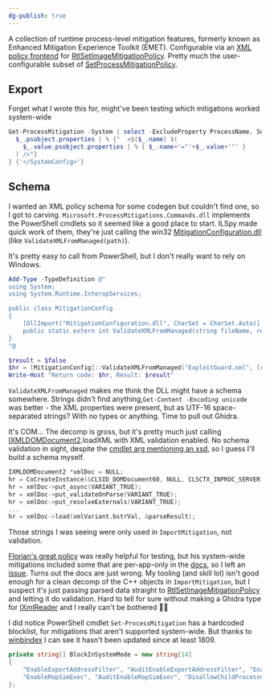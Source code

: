 ```yaml
---
dg-publish: true
---
```

A collection of runtime process-level mitigation features, formerly known as Enhanced Mitigation Experience Toolkit (EMET). Configurable via an [XML policy frontend](https://learn.microsoft.com/en-us/defender-endpoint/exploit-protection-reference) for [RtlSetImageMitigationPolicy](https://learn.microsoft.com/en-us/windows/win32/debug/rtlsetimagemitigationpolicy-function). Pretty much the user-configurable subset of [SetProcessMitigationPolicy](https://learn.microsoft.com/en-us/windows/win32/api/processthreadsapi/nf-processthreadsapi-setprocessmitigationpolicy).
## Export
Forget what I wrote this for, might've been testing which mitigations worked system-wide
```powershell
Get-ProcessMitigation -System | select -ExcludeProperty ProcessName, Source, Id |  % {'<SystemConfig>'} {
  $_.psobject.properties | % {"  <$($_.name) $(
    $_.value.psobject.properties | % { $_.name+'="'+$_.value+'"' }
  ) />"}
} {'</SystemConfig>'}
```
## Schema
I wanted an XML policy schema for some codegen but couldn't find one, so I got to carving. `Microsoft.ProcessMitigations.Commands.dll` implements the PowerShell cmdlets so it seemed like a good place to start. ILSpy made quick work of them, they're just calling the win32 [MitigationConfiguration.dll](https://strontic.github.io/xcyclopedia/library/MitigationConfiguration.dll-159290A4FDB80AF51017DAAFA4FE58F8.html) (like `ValidateXMLFromManaged(path)`). 

It's pretty easy to call from PowerShell, but I don't really want to rely on Windows.

```powershell
Add-Type -TypeDefinition @"
using System;
using System.Runtime.InteropServices;

public class MitigationConfig
{
    [DllImport("MitigationConfiguration.dll", CharSet = CharSet.Auto)]
    public static extern int ValidateXMLFromManaged(string fileName, ref bool result);
}
"@

$result = $false
$hr = [MitigationConfig]::ValidateXMLFromManaged("ExploitGuard.xml", [ref]$result)
Write-Host "Return code: $hr, Result: $result"
```

`ValidateXMLFromManaged` makes me think the DLL might have a schema somewhere. Strings didn't find anything,`Get-Content -Encoding unicode` was better - the XML properties were present, but as UTF-16 space-separated strings? With no types or anything. Time to pull out Ghidra.

It's COM... The decomp is gross, but it's pretty much just calling [IXMLDOMDocument2](https://learn.microsoft.com/en-us/previous-versions/windows/desktop/ms761358(v=vs.85)).loadXML with XML validation enabled. No schema validation in sight, despite the [cmdlet arg mentioning an xsd](https://learn.microsoft.com/en-us/powershell/module/processmitigations/set-processmitigation?view=windowsserver2025-ps#-isvalid), so I guess I'll build a schema myself.

```cpp
IXMLDOMDocument2 *xmlDoc = NULL;
hr = CoCreateInstance(&CLSID_DOMDocument60, NULL, CLSCTX_INPROC_SERVER, &IID_IXMLDOMDocument2, (void**)&xmlDoc);
hr = xmlDoc->put_async(VARIANT_TRUE);
hr = xmlDoc->put_validateOnParse(VARIANT_TRUE);
hr = xmlDoc->put_resolveExternals(VARIANT_TRUE);
...
hr = xmlDoc->load(xmlVariant.bstrVal, &parseResult);
```

Those strings I was seeing were only used in `ImportMitigation`, not validation.

[Florian's great policy](https://github.com/Harvester57/Exploit-Protection-policy) was really helpful for testing, but his system-wide mitigations included some that are per-app-only in the [docs](https://learn.microsoft.com/en-us/defender-endpoint/customize-exploit-protection#exploit-protection-mitigations), so I left an [issue](https://github.com/Harvester57/Exploit-Protection-policy/issues/11). Turns out the docs are just wrong.
My tooling (and skill lol) isn't good enough for a clean decomp of the C++ objects in `ImportMitigation`, but I suspect it's just passing parsed data straight to [RtlSetImageMitigationPolicy](https://learn.microsoft.com/en-us/windows/win32/debug/rtlsetimagemitigationpolicy-function) and letting it do validation. Hard to tell for sure without making a Ghidra type for [IXmlReader](https://learn.microsoft.com/en-us/previous-versions/windows/desktop/ms752743\(v=vs.85\)) and I really can't be bothered 🤷‍♂️

I did notice PowerShell cmdlet `Set-ProcessMitigation` has a hardcoded blocklist, for mitigations that aren't supported system-wide. But thanks to [winbindex](https://winbindex.m417z.com/?file=microsoft.processmitigations.commands.dll) I can see it hasn't been updated since at least 1809.

```C#
private string[] BlockInSystemMode = new string[14]  
{  
	"EnableExportAddressFilter", "AuditEnableExportAddressFilter", "EnableExportAddressFilterPlus", "AuditEnableExportAddressFilterPlus", "EnableImportAddressFilter", "AuditEnableImportAddressFilter", "EnableRopStackPivot", "AuditEnableRopStackPivot", "EnableRopCallerCheck", "AuditEnableRopCallerCheck",  
	"EnableRopSimExec", "AuditEnableRopSimExec", "DisallowChildProcessCreation", "AuditChildProcess"  
};
```